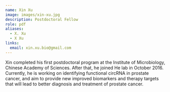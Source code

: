 ```yaml
---
name: Xin Xu
image: images/xin-xu.jpg
description: Postdoctoral Fellow
role: pdf
aliases:
  - X. Xu
  - X Xu
links:
  email: xin.xu.bio@gmail.com
---
```


Xin completed his first postdoctoral program at the Institute of Microbiology, Chinese Academy of Sciences. After that, he joined He lab in October 2016. Currently, he is working on identifying functional circRNA in prostate cancer, and aim to provide new improved biomarkers and therapy targets that will lead to better diagnosis and treatment of prostate cancer.
